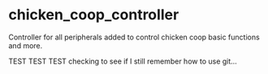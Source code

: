 # chicken_coop_controller
Controller for all peripherals added to control chicken coop basic functions and more. 


TEST TEST TEST checking to see if I still remember how to use git...
